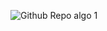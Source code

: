 ![Github Repo algo 1](https://user-images.githubusercontent.com/100362176/224955693-732c0620-8f4a-46c1-b142-05ab6811bd17.png)
